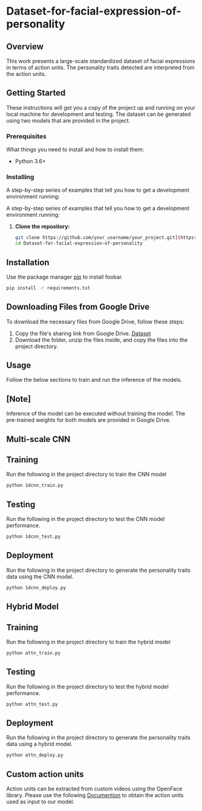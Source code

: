 # Dataset-for-facial-expression-of-personality


## Overview

This work presents a large-scale standardized dataset of facial expressions in terms of action units. The personality traits detected are interpreted from the action units.

## Getting Started

These instructions will get you a copy of the project up and running on your local machine for development and testing. The dataset can be generated using two models that are provided in the project.

### Prerequisites

What things you need to install and how to install them:

- Python 3.6+

### Installing

A step-by-step series of examples that tell you how to get a development environment running:

A step-by-step series of examples that tell you how to get a development environment running:

1. **Clone the repository:**
   ```bash
   git clone https://github.com/your_username/your_project.git](https://github.com/kodavatiSrikar/Dataset-for-facial-expression-of-personality.git
   cd Dataset-for-facial-expression-of-personality
   ```
## Installation

Use the package manager [pip](https://pip.pypa.io/en/stable/) to install foobar.

```bash
pip install -r requirements.txt
```

## Downloading Files from Google Drive

To download the necessary files from Google Drive, follow these steps:

1. Copy the file's sharing link from Google Drive.
   [Dataset](https://drive.google.com/drive/folders/1n9G8FeW_8PeC4JbNj_1vFRuOEVretTGw?usp=drive_link)
2. Download the folder, unzip the files inside, and copy the files into the project directory.

## Usage

Follow the below sections to train and run the inference of the models. 

## [Note]

Inference of the model can be executed without training the model. The pre-trained weights for both models are provided in Google Drive.


## Multi-scale CNN

## Training

Run the following in the project directory to train the CNN model

```bash
python 1dcnn_train.py
```

## Testing

Run the following in the project directory to test the CNN model performance.

```bash
python 1dcnn_test.py
```

## Deployment

Run the following in the project directory to generate the personality traits data using the CNN model.

```bash
python 1dcnn_deploy.py
```

## Hybrid Model

## Training

Run the following in the project directory to train the hybrid model

```bash
python attn_train.py
```

## Testing

Run the following in the project directory to test the hybrid model performance.

```bash
python attn_test.py
```

## Deployment

Run the following in the project directory to generate the personality traits data using a hybrid model.

```bash
python attn_deploy.py
```

## Custom action units

Action units can be extracted from custom videos using the OpenFace library. Please use the following [Documention](https://github.com/TadasBaltrusaitis/OpenFace/wiki) to obtain the action units used as input to our model.


